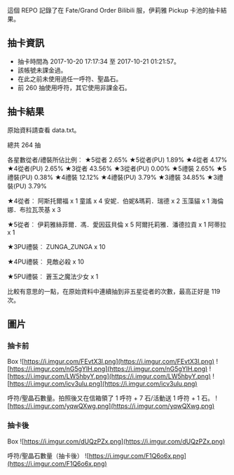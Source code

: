 這個 REPO 記錄了在 Fate/Grand Order Bilibili 服，伊莉雅 Pickup 卡池的抽卡結果。

抽卡資訊
-------

* 抽卡時間為 2017-10-20 17:17:34 至 2017-10-21 01:21:57。
* 該帳號未課金過。
* 在此之前未使用過任一呼符、聖晶石。
* 前 260 抽使用呼符，其它使用非課金石。

抽卡結果
-------

原始資料請查看 data.txt。

總共 264 抽

各星數從者/禮裝所佔比例︰
★5從者 2.65%
★5從者(PU) 1.89%
★4從者 4.17%
★4從者(PU) 2.65%
★3從者 43.56%
★3從者(PU) 0.00%
★5禮裝 2.65%
★5禮裝(PU) 0.38%
★4禮裝 12.12%
★4禮裝(PU) 3.79%
★3禮裝 34.85%
★3禮裝(PU) 3.79%

★4從者︰
阿斯托爾福 x 1
童謠 x 4
安妮．伯妮&瑪莉．瑞德 x 2
玉藻貓 x 1
海倫娜．布拉瓦茨基 x 3

★5從者︰
伊莉雅絲菲爾．馮．愛因茲貝倫 x 5
阿爾托莉雅．潘德拉貢 x 1
阿蒂拉 x 1

★3PU禮裝︰
ZUNGA_ZUNGA x 10

★4PU禮裝︰
見敵必殺 x 10

★5PU禮裝︰
蒼玉之魔法少女 x 1

比較有意思的一點，在原始資料中連續抽到非五星從者的次數，最高正好是 119 次。

圖片
----

### 抽卡前

Box
![https://i.imgur.com/FEvtX3l.png](https://i.imgur.com/FEvtX3l.png)
![https://i.imgur.com/nG5gYIH.png](https://i.imgur.com/nG5gYIH.png)
![https://i.imgur.com/LW5hbyY.png](https://i.imgur.com/LW5hbyY.png)
![https://i.imgur.com/icv3ulu.png](https://i.imgur.com/icv3ulu.png)

呼符/聖晶石數量。拍照後又在信箱領了 1 呼符 + 7 石/活動送 1 呼符 + 1 石。
![https://i.imgur.com/yqwQXwg.png](https://i.imgur.com/yqwQXwg.png)

### 抽卡後

Box
![https://i.imgur.com/dUQzPZx.png](https://i.imgur.com/dUQzPZx.png)

呼符/聖晶石數量（抽卡後）
![https://i.imgur.com/F1Q6o6x.png](https://i.imgur.com/F1Q6o6x.png)

